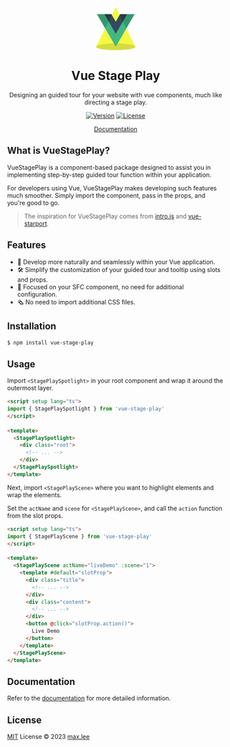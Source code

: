 <br>
<br>

<p align="center" style="margin-bottom: 0px">
<img height="100" src="./doc/public/logo.svg" alt="Vue Surf">
</p>

<h1 align="center" style="border: 0px">Vue Stage Play</h1>

<p align="center">
Designing an guided tour for your website with vue components, much like directing a stage play.
</p>

<p align="center">
  <a href="https://www.npmjs.com/package/vue-stage-play"><img src="https://img.shields.io/npm/v/vue-stage-play.svg?style=flat&colorA=18181B&colorB=28CF8D" alt="Version"></a>
  <a href="https://github.com/f820602h/vue-stage-play/blob/master/LICENSE"><img src="https://img.shields.io/npm/l/vue-stage-play.svg" alt="License"></a>
</p>

<p align="center">
  <a href="https://f820602h.github.io/vue-stage-play/">Documentation</a>
</p>

## What is VueStagePlay?

VueStagePlay is a component-based package designed to assist you in implementing step-by-step guided tour function within your application.

For developers using Vue, VueStagePlay makes developing such features much smoother. Simply import the component, pass in the props, and you're good to go.

>The inspiration for VueStagePlay comes from [intro.js](https://introjs.com/) and [vue-starport](https://github.com/antfu/vue-starport).

## Features

- 💚 Develop more naturally and seamlessly within your Vue application.
- 🛠️ Simplify the customization of your guided tour and tooltip using slots and props.
- 🎯 Focused on your SFC component, no need for additional configuration.
- 🗞️ No need to import additional CSS files.

## Installation

```
$ npm install vue-stage-play
```

## Usage

Import `<StagePlaySpotlight>` in your root component and wrap it around the outermost layer.

```html
<script setup lang="ts">
import { StagePlaySpotlight } from 'vue-stage-play'
</script>

<template>
  <StagePlaySpotlight>
    <div class="root">
      <!-- ... -->
    </div>
  </StagePlaySpotlight>
</template>
```

Next, import `<StagePlayScene>` where you want to highlight elements and wrap the elements.

Set the `actName` and `scene` for `<StagePlayScene>`, and call the `action` function from the slot props.

```html
<script setup lang="ts">
import { StagePlayScene } from 'vue-stage-play'
</script>

<template>
  <StagePlayScene actName="liveDemo" :scene="1">
    <template #default="slotProp">
      <div class="title">
        <!-- ... -->
      </div>
      <div class="content">
        <!-- ... -->
      </div>
      <button @click="slotProp.action()">
        Live Demo
      </button>
    </template>
  </StagePlayScene>
</template>
```

## Documentation

Refer to the [documentation](https://f820602h.github.io/vue-stage-play/) for more detailed information.

## License

[MIT](./LICENSE) License © 2023 [max.lee](https://github.com/f820602)